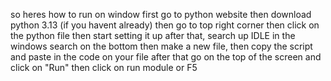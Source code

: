 so heres how to run on window
first go to python website
then download python 3.13 (if you havent already)
then go to top right corner then click on the python file
then start setting it up
after that, search up IDLE in the windows search on the bottom
then make a new file, then copy the script and paste in the code on your file 
after that go on the top of the screen and click on "Run"
then click on run module or F5
